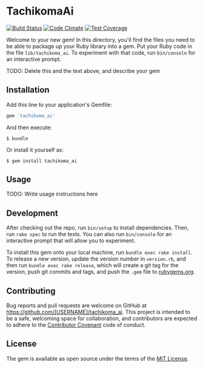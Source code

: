 # TachikomaAi

[![Build Status](https://travis-ci.org/sinsoku/tachikoma_ai.svg?branch=master)](https://travis-ci.org/sinsoku/tachikoma_ai)
[![Code Climate](https://codeclimate.com/github/sinsoku/tachikoma_ai/badges/gpa.svg)](https://codeclimate.com/github/sinsoku/tachikoma_ai)
[![Test Coverage](https://codeclimate.com/github/sinsoku/tachikoma_ai/badges/coverage.svg)](https://codeclimate.com/github/sinsoku/tachikoma_ai/coverage)

Welcome to your new gem! In this directory, you'll find the files you need to be able to package up your Ruby library into a gem. Put your Ruby code in the file `lib/tachikoma_ai`. To experiment with that code, run `bin/console` for an interactive prompt.

TODO: Delete this and the text above, and describe your gem

## Installation

Add this line to your application's Gemfile:

```ruby
gem 'tachikoma_ai'
```

And then execute:

    $ bundle

Or install it yourself as:

    $ gem install tachikoma_ai

## Usage

TODO: Write usage instructions here

## Development

After checking out the repo, run `bin/setup` to install dependencies. Then, run `rake spec` to run the tests. You can also run `bin/console` for an interactive prompt that will allow you to experiment.

To install this gem onto your local machine, run `bundle exec rake install`. To release a new version, update the version number in `version.rb`, and then run `bundle exec rake release`, which will create a git tag for the version, push git commits and tags, and push the `.gem` file to [rubygems.org](https://rubygems.org).

## Contributing

Bug reports and pull requests are welcome on GitHub at https://github.com/[USERNAME]/tachikoma_ai. This project is intended to be a safe, welcoming space for collaboration, and contributors are expected to adhere to the [Contributor Covenant](contributor-covenant.org) code of conduct.


## License

The gem is available as open source under the terms of the [MIT License](http://opensource.org/licenses/MIT).

